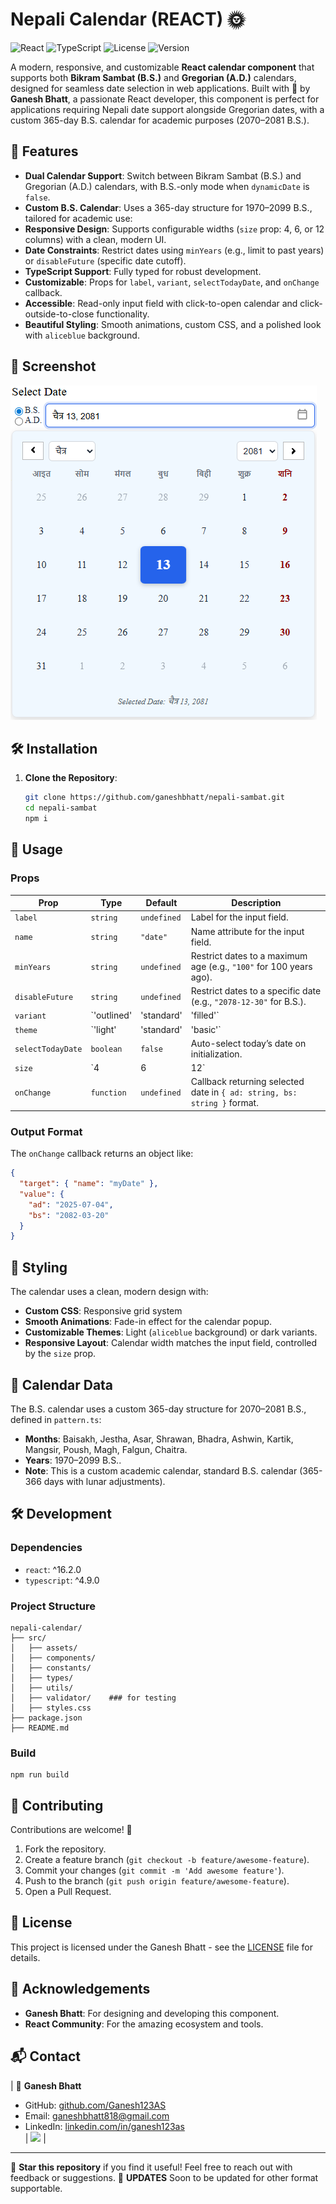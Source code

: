 # Nepali Calendar (REACT) 🌞

![React](https://img.shields.io/badge/React-18.2.0-blue?logo=react) ![TypeScript](https://img.shields.io/badge/TypeScript-4.9-blue?logo=typescript) ![License](https://img.shields.io/badge/License-MIT-green) ![Version](https://img.shields.io/badge/Version-1.0.0-blue)

A modern, responsive, and customizable **React calendar component** that supports both **Bikram Sambat (B.S.)** and **Gregorian (A.D.)** calendars, designed for seamless date selection in web applications. Built with 💙 by **Ganesh Bhatt**, a passionate React developer, this component is perfect for applications requiring Nepali date support alongside Gregorian dates, with a custom 365-day B.S. calendar for academic purposes (2070–2081 B.S.).

## 🚀 Features

- **Dual Calendar Support**: Switch between Bikram Sambat (B.S.) and Gregorian (A.D.) calendars, with B.S.-only mode when `dynamicDate` is `false`.
- **Custom B.S. Calendar**: Uses a 365-day structure for 1970–2099 B.S., tailored for academic use:
- **Responsive Design**: Supports configurable widths (`size` prop: 4, 6, or 12 columns) with a clean, modern UI.
- **Date Constraints**: Restrict dates using `minYears` (e.g., limit to past years) or `disableFuture` (specific date cutoff).
- **TypeScript Support**: Fully typed for robust development.
- **Customizable**: Props for `label`, `variant`, `selectTodayDate`, and `onChange` callback.
- **Accessible**: Read-only input field with click-to-open calendar and click-outside-to-close functionality.
- **Beautiful Styling**: Smooth animations, custom CSS, and a polished look with `aliceblue` background.

## 📸 Screenshot

![Nepali Calendar](./src/assets/calendar.png)

## 🛠 Installation

1. **Clone the Repository**:
   ```bash
   git clone https://github.com/ganeshbhatt/nepali-sambat.git
   cd nepali-sambat
   npm i
   ```

## 📖 Usage


### Props

| Prop              | Type                            | Default     | Description                                                                |
|-------------------|---------------------------------|-------------|----------------------------------------------------------------------------|
| `label`           | `string`                        | `undefined` | Label for the input field.                                                 |
| `name`            | `string`                        | `"date"`    | Name attribute for the input field.                                        |
| `minYears`        | `string`                        | `undefined` | Restrict dates to a maximum age (e.g., `"100"` for 100 years ago).         |
| `disableFuture`   | `string`                        | `undefined` | Restrict dates to a specific date (e.g., `"2078-12-30"` for B.S.).         |
| `variant`         | `'outlined'|'standard'|'filled'`| `"normal"`  | Variant for the calendar (normal).                                         |
| `theme`           | `'light' | 'standard' | 'basic'`| `"light"`   | Theme for the calendar (normal).                                           |
| `selectTodayDate` | `boolean`                       | `false`     | Auto-select today’s date on initialization.                                |
| `size`            | `4 | 6 | 12`                    | `6`         | Width of the calendar (Bootstrap-like grid columns: 33%, 50%, or 100%).    |
| `onChange`        | `function`                      | `undefined` | Callback returning selected date in `{ ad: string, bs: string }` format.   |

### Output Format

The `onChange` callback returns an object like:
```json
{
  "target": { "name": "myDate" },
  "value": {
    "ad": "2025-07-04",
    "bs": "2082-03-20"
  }
}
```

## 🎨 Styling

The calendar uses a clean, modern design with:
- **Custom CSS**: Responsive grid system
- **Smooth Animations**: Fade-in effect for the calendar popup.
- **Customizable Themes**: Light (`aliceblue` background) or dark variants.
- **Responsive Layout**: Calendar width matches the input field, controlled by the `size` prop.

## 📅 Calendar Data

The B.S. calendar uses a custom 365-day structure for 2070–2081 B.S., defined in `pattern.ts`:
- **Months**: Baisakh, Jestha, Asar, Shrawan, Bhadra, Ashwin, Kartik, Mangsir, Poush, Magh, Falgun, Chaitra.
- **Years**: 1970–2099 B.S..
- **Note**: This is a custom academic calendar, standard B.S. calendar (365-366 days with lunar adjustments).

## 🛠 Development

### Dependencies
- `react`: ^16.2.0
- `typescript`: ^4.9.0

### Project Structure
```
nepali-calendar/
├── src/
│   ├── assets/
│   ├── components/
│   ├── constants/
│   ├── types/
│   ├── utils/
│   ├── validator/    ### for testing
│   ├── styles.css
├── package.json
├── README.md
```

### Build
```
npm run build
```

## 🤝 Contributing

Contributions are welcome! 🎉
1. Fork the repository.
2. Create a feature branch (`git checkout -b feature/awesome-feature`).
3. Commit your changes (`git commit -m 'Add awesome feature'`).
4. Push to the branch (`git push origin feature/awesome-feature`).
5. Open a Pull Request.

## 📜 License

This project is licensed under the Ganesh Bhatt - see the [LICENSE](LICENSE) file for details.

## 🙏 Acknowledgements

- **Ganesh Bhatt**: For designing and developing this component.
- **React Community**: For the amazing ecosystem and tools.

## 📬 Contact
| 👤 **Ganesh Bhatt**  
- GitHub: [github.com/Ganesh123AS](https://github.com/Ganesh123AS)  
- Email: ganeshbhatt818@gmail.com  
- LinkedIn: [linkedin.com/in/ganesh123as](https://linkedin.com/in/ganesh123as)  
| <img src="./src/assets/pp.jpg" width="60" /> |
---

🌟 **Star this repository** if you find it useful! Feel free to reach out with feedback or suggestions.
🌟 **UPDATES** Soon to be updated for other format supportable.